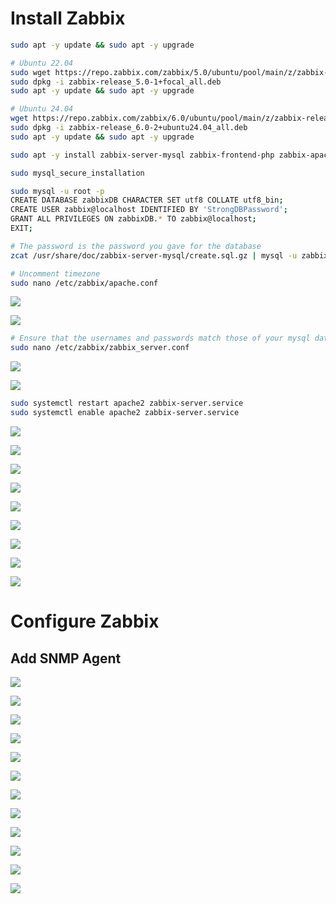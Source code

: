 # Install Zabbix

```Bash
sudo apt -y update && sudo apt -y upgrade
```

```Bash
# Ubuntu 22.04
sudo wget https://repo.zabbix.com/zabbix/5.0/ubuntu/pool/main/z/zabbix-release/zabbix-release_5.0-1+focal_all.deb
sudo dpkg -i zabbix-release_5.0-1+focal_all.deb
sudo apt -y update && sudo apt -y upgrade

# Ubuntu 24.04
wget https://repo.zabbix.com/zabbix/6.0/ubuntu/pool/main/z/zabbix-release/zabbix-release_6.0-2%2Bubuntu24.04_all.deb
sudo dpkg -i zabbix-release_6.0-2+ubuntu24.04_all.deb
sudo apt -y update && sudo apt -y upgrade
```

```Bash
sudo apt -y install zabbix-server-mysql zabbix-frontend-php zabbix-apache-conf zabbix-agent mysql-server

sudo mysql_secure_installation

sudo mysql -u root -p 
CREATE DATABASE zabbixDB CHARACTER SET utf8 COLLATE utf8_bin;
CREATE USER zabbix@localhost IDENTIFIED BY 'StrongDBPassword';
GRANT ALL PRIVILEGES ON zabbixDB.* TO zabbix@localhost;
EXIT;

# The password is the password you gave for the database
zcat /usr/share/doc/zabbix-server-mysql/create.sql.gz | mysql -u zabbix -p zabbixDB
```

```Bash
# Uncomment timezone
sudo nano /etc/zabbix/apache.conf
```

![](https://github.com/JonmarCorpuz/Procedures/blob/main/Zabbix/Assets/Zabbix%20Install%20pt5-2.jpg)

![](https://github.com/JonmarCorpuz/Procedures/blob/main/Zabbix/Assets/Zabbix%20Install%20pt5-3.jpg)

```Bash
# Ensure that the usernames and passwords match those of your mysql database
sudo nano /etc/zabbix/zabbix_server.conf
```

![](https://github.com/JonmarCorpuz/Procedures/blob/main/Zabbix/Assets/Zabbix%20DB%20Password%20pt1.png)

![](https://github.com/JonmarCorpuz/Procedures/blob/main/Zabbix/Assets/Zabbix%20DB%20Password%20pt2.png)

```Bash
sudo systemctl restart apache2 zabbix-server.service
sudo systemctl enable apache2 zabbix-server.service
```

![](https://github.com/JonmarCorpuz/Procedures/blob/main/Zabbix/Assets/Zabbix%20Install%20pt6.jpg)

![](https://github.com/JonmarCorpuz/Procedures/blob/main/Zabbix/Assets/Zabbix%20Install%20pt7.jpg)

![](https://github.com/JonmarCorpuz/Procedures/blob/main/Zabbix/Assets/Zabbix%20Install%20pt8.jpg)

![](https://github.com/JonmarCorpuz/Procedures/blob/main/Zabbix/Assets/Zabbix%20Install%20pt9.jpg)

![](https://github.com/JonmarCorpuz/Procedures/blob/main/Zabbix/Assets/Zabbix%20Install%20pt10.jpg)

![](https://github.com/JonmarCorpuz/Procedures/blob/main/Zabbix/Assets/Zabbix%20Install%20pt11.jpg)

![](https://github.com/JonmarCorpuz/Procedures/blob/main/Zabbix/Assets/Zabbix%20Install%20pt12.jpg)

![](https://github.com/JonmarCorpuz/Procedures/blob/main/Zabbix/Assets/Zabbix%20Install%20pt13.jpg)

![](https://github.com/JonmarCorpuz/SecondBrain/blob/main/Assets/Whitespace.png)

# Configure Zabbix

## Add SNMP Agent

![](https://github.com/JonmarCorpuz/Procedures/blob/main/Zabbix/Assets/Add%20Cisco%20Device%20SNMP%20pt1.jpg)

![](https://github.com/JonmarCorpuz/Procedures/blob/main/Zabbix/Assets/Add%20Cisco%20Device%20SNMP%20pt2.jpg)

![](https://github.com/JonmarCorpuz/Procedures/blob/main/Zabbix/Assets/Add%20Cisco%20Device%20SNMP%20pt3.jpg)

![](https://github.com/JonmarCorpuz/Procedures/blob/main/Zabbix/Assets/Add%20Cisco%20Device%20SNMP%20pt4.jpg)

![](https://github.com/JonmarCorpuz/Procedures/blob/main/Zabbix/Assets/Add%20Cisco%20Device%20SNMP%20pt5.jpg)

![](https://github.com/JonmarCorpuz/Procedures/blob/main/Zabbix/Assets/Add%20Cisco%20Device%20SNMP%20pt6.jpg)

![](https://github.com/JonmarCorpuz/Procedures/blob/main/Zabbix/Assets/Add%20Cisco%20Device%20SNMP%20pt7.jpg)

![](https://github.com/JonmarCorpuz/Procedures/blob/main/Zabbix/Assets/Add%20Cisco%20Device%20SNMP%20pt8.jpg)

![](https://github.com/JonmarCorpuz/Procedures/blob/main/Zabbix/Assets/Add%20Cisco%20Device%20SNMP%20pt9.jpg)

![](https://github.com/JonmarCorpuz/Procedures/blob/main/Zabbix/Assets/Add%20Cisco%20Device%20SNMP%20pt10.jpg)

![](https://github.com/JonmarCorpuz/Procedures/blob/main/Zabbix/Assets/Add%20Cisco%20Device%20SNMP%20pt11.jpg)

![](https://github.com/JonmarCorpuz/Procedures/blob/main/Zabbix/Assets/Add%20Cisco%20Device%20SNMP%20pt12.jpg)
